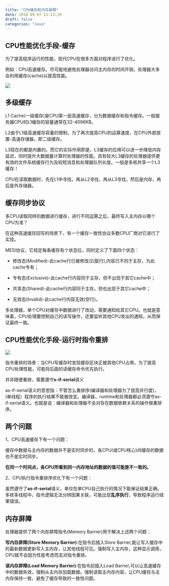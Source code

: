 ```yaml
---
title: "CPU缓存和内存屏障"
date: 2018-09-07 12:13:29
draft: false
categories: "Java"
---
```


## CPU性能优化手段-缓存

为了提高程序运行的性能，现代CPU在很多方面对程序进行了优化。

例如：CPU高速缓存。尽可能地避免处理器访问主内存的时间开销，处理器大多会利用缓存(cache)以提高性能。

![](https://xueyao.oss-cn-hangzhou.aliyuncs.com/2019/8/cpu-cache-and-memory-barrier-01.png)

## 多级缓存

L1 Cache(一级缓存)是CPU第一层高速缓存，分为数据缓存和指令缓存。一般服务器CPU的L1缓存的容量通常在32-4096KB。

L2由于L1级高速缓存容量的限制，为了再次提高CPU的运算速度，在CPU外部放置-高速存储器，即二级缓存。

L3现在的都是内置的。而它的实际作用即是，L3缓存的应用可以进一步降低内存延迟，同时提升大数据量计算时处理器的性能。具有较大L3缓存的处理器提供更有效的文件系统缓存行为及较短消息和处理器队列长度。一般是多核共享一个L3缓存！

CPU在读取数据时，先在L1中寻找，再从L2寻找，再从L3寻找，然后是内存，再后是外存储器。

## 缓存同步协议

多CPU读取同样的数据进行缓存，进行不同运算之后，最终写入主内存以哪个CPU为准？

在这种高速缓存回写的场景下，有一个缓存一致性协议多数CPU厂商对它进行了实现。

MESI协议，它规定每条缓存有个状态位，同时定义了下面四个状态：

* 修改态(Modified)-此cache行已被修改过(脏行),内容已不同于主存，为此cache专有；

* 专有态(Exclusive)-此cache行内容同于主存，但不出现于其它cache中；

* 共享态(Shared)-此cache行内容同于主存，但也出现于其它cache中；

* 无效态(Invalid)-此cache行内容无效(空行)。

多处理器，单个CPU对缓存中数据进行了改动，需要通知给其它CPU。也就是意味着，CPU处理要控制自己的读写操作，还要监听其他CPU发出的通知，从而保证最终一致。

## CPU性能优化手段-运行时指令重排

![](https://xueyao.oss-cn-hangzhou.aliyuncs.com/2019/8/cpu-cache-and-memory-barrier-02.png)

指令重排的场景：当CPU写缓存时发现缓存区块正被其他CPU占用，为了提高CPU处理性能，可能将后面的读缓存命令优先执行。

并非随便重排，需要遵守**s-if-serial**语义

as-if-serial语义的意思指：不管怎么重排序(编译器和处理器为了提高并行度)，(单线程）程序的执行结果不能被改变。编译器，runtime和处理器都必须遵守as-if-serial语义。也就是说：编译器和处理器不会对存在数据依赖关系的操作做重排序。

## 两个问题

1、CPU高速缓存下有一个问题：

缓存中数据与主内存的数据并不是实时同步的，各CPU(或CPU核心)间缓存的数据也不是实时同步。

**在同一个时间点，各CPU所看到同一内存地址的数据的值可能是不一致的。**

2、CPU执行指令重排序优化下有一个问题：

虽然遵守了**as-if-serial**语义，单仅在单CPU自己执行的情况下能保证结果正确。多核多线程中，指令逻辑无法分辨因果关联，可能出现**乱序执行**，导致程序运行结果错误。

## 内存屏障

处理器提供了两个内存屏障指令(Memory Barrier)用于解决上述两个问题：

**写内存屏障(Store Memory Barrier)**:在指令后插入Store Barrier,能让写入缓存中的最新数据更新写入主内存，让其他线程可见。强制写入主内存，这种显示调用，CPU就不会因为性能考虑而去对指令重排。

**读内存屏障(Load Memory Barrier)**:在指令前插入Load Barrier,可以让高速缓存中的数据失效，强制从主内存加载数据。强制读取主内存内容，让CPU缓存与主内存保持一致，避免了缓存导致的一致性问题。